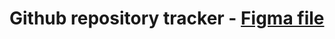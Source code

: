 # Github repository tracker - [Figma file](https://www.figma.com/file/cHrkEwn1B2yWqcM0ti8Cxw/Github-repository-example)
